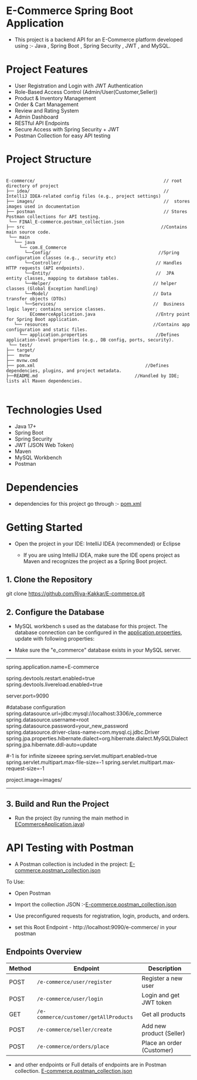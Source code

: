 #  E-Commerce Spring Boot Application

- This project is a backend API for an E-Commerce platform developed using :- Java , Spring Boot , Spring Security , JWT , and MySQL.

# Project Features

- User Registration and Login with JWT Authentication
- Role-Based Access Control (Admin/User(Customer,Seller))
- Product & Inventory Management 
- Order & Cart Management
- Review and Rating System
- Admin Dashboard 
- RESTful API Endpoints
- Secure Access with Spring Security + JWT
- Postman Collection for easy API testing

# Project Structure
<pre> <code>
E-commerce/                                                 // root directory of project
├── idea/                                                   // IntelliJ IDEA-related config files (e.g., project settings)
├── images/                                                 //  stores images used in documentation     
├── postman                                                 // Stores Postman collections for API testing.
 └── FINAl_E-commerce.postman_collection.json
├── src                                                    //Contains main source code.
 └── main
   └── java
     └── com.E_Commerce
       └──Config/                                         //Spring configuration classes (e.g., security etc)
       └──Controller/                                    // Handles HTTP requests (API endpoints). 
       └──Entity/                                        //  JPA entity classes, mapping to database tables. 
       └──Helper/                                       // helper classes (Global Exception handling)
       └──Model/                                        // Data transfer objects (DTOs)
       └──Services/                                     //  Business logic layer; contains service classes. 
         ECommerceApplication.java                       //Entry point for Spring Boot application.
   └── resources                                        //Contains app configuration and static files.
     └── application.properties                          //Defines application-level properties (e.g., DB config, ports, security).
 └── test/ 
├── target/ 
├──  mvnw
├── mvnw.cmd
├── pom.xml                                          //Defines dependencies, plugins, and project metadata.
├──README.md                                     //Handled by IDE; lists all Maven dependencies.
</code> </pre>

# Technologies Used

- Java 17+
- Spring Boot
- Spring Security
- JWT (JSON Web Token)
- Maven
- MySQL Workbench
- Postman

# Dependencies 

-  dependencies for this project go through :- [pom.xml](pom.xml)

# Getting Started


- Open the project in your IDE: IntelliJ IDEA (recommended) or Eclipse
    
   - If you are using IntelliJ IDEA, make sure the IDE opens project as Maven and recognizes the project as a Spring Boot project. 
 

## 1. Clone the Repository

git clone https://github.com/Riya-Kakkar/E-commerce.git

## 2. Configure the Database

- MySQL workbench s used as the database for this project. The database connection can be configured in the [application.properties](src/main/resources/application.properties), update with following properties:


- Make sure the "e_commerce" database exists in your MySQL server.

----
spring.application.name=E-commerce

spring.devtools.restart.enabled=true
spring.devtools.livereload.enabled=true

server.port=9090

#database configuration
spring.datasource.url=jdbc:mysql://localhost:3306/e_commerce
spring.datasource.username=root
spring.datasource.password=your_new_password
spring.datasource.driver-class-name=com.mysql.cj.jdbc.Driver
spring.jpa.properties.hibernate.dialect=org.hibernate.dialect.MySQLDialect
spring.jpa.hibernate.ddl-auto=update

#-1 is for infinite sizeeee
spring.servlet.multipart.enabled=true
spring.servlet.multipart.max-file-size=-1
spring.servlet.multipart.max-request-size=-1

project.image=images/

----


## 3. Build and Run the Project


- Run the project (by running the main method in [ECommerceApplication.java](src/main/java/com/E_commerce/ECommerceApplication.java))

#  API Testing with Postman
- A Postman collection is included in the project:
[E-commerce.postman_collection.json](../../Downloads/E-commerce.postman_collection.json)

To Use:
- Open Postman
- Import the collection JSON :-[E-commerce.postman_collection.json](../../Downloads/E-commerce.postman_collection.json)

- Use preconfigured requests for registration, login, products, and orders.
- set this Root Endpoint - http://localhost:9090/e-commerce/ in your postman

## Endpoints Overview

| Method | Endpoint                                | Description              |
|--------|-----------------------------------------|--------------------------|
| POST   | `/e-commerce/user/register`             | Register a new user      |
| POST   | `/e-commerce/user/login`                | Login and get JWT token  |
| GET    | `/e-commerce/customer/getAllProducts`   | Get all products         |
| POST   | `/e-commerce/seller/create`             | Add new product (Seller) |
| POST   | `/e-commerce/orders/place`              | Place an order (Customer)|

- and other endpoints or Full details of endpoints are in Postman collection.
[E-commerce.postman_collection.json](../../Downloads/E-commerce.postman_collection.json)

